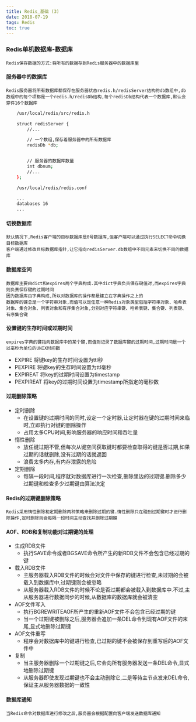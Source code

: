 ```yaml
---
title: Redis_基础 (3)
date: 2018-07-19
tags: Redis
toc: true
---
```


### Redis单机数据库-数据库
    Redis保存数据的方式:将所有的数据存到Redis服务器中的数据库里

<!-- more -->

#### 服务器中的数据库
    Redis服务器将所有数据库都保存在服务器状态redis.h/redisServer结构的db数组中,db数组中的每个项都是一个redis.h/redisDb结构,每个redisDb结构代表一个数据库,默认会穿件16个数据库
```bash
    /usr/local/redis/src/redis.h

    struct redisServer {
        //...

        // 一个数组,保存着服务器中的所有数据库
        redisDb *db;


        // 服务器的数据库数量
        int dbnum;
        //...
    };

    /usr/local/redis/redis.conf

    ...
    databases 16
    ...
```

#### 切换数据库
    默认情况下,Redis客户端的目标数据库是0号数据库,但客户端可以通过执行SELECT命令切换目标数据库
    客户端通过修改目标数据库指针,让它指向redisServer.db数组中不同元素来切换不同的数据库

#### 数据库空间
    数据库主要由dict和expires两个字典构成.其中dict字典负责保存键值对,而expires字典则负责保存键的过期时间
    因为数据库由字典构成,所以对数据库的操作都是建立在字典操作之上的
    数据库的键总是一个字符串对象,而值可以是任意一种Redis对象类型包括字符串对象、哈希表对象、集合对象、列表对象和有序集合对象,分别对应字符串键、哈希表键、集合键、列表键、有序集合键

#### 设置键的生存时间或过期时间
    expires字典的键指向数据库中的某个键,而值则记录了数据库键的过期时间,过期时间是一个以毫秒为单位的UNIX时间戳
- EXPIRE <key> <ttl> 将键key的生存时间设置为ttl秒
- PEXPIRE <key> <ttl> 将键key的生存时间设置为ttl毫秒
- EXPIREAT <key> <timestamp> 将key的过期时间设置为timestamp
- PEXPIREAT <key> <timestamp> 将key的过期时间设置为timestamp所指定的毫秒数

#### 过期删除策略
- 定时删除
    * 在设置键的过期时间的同时,设定一个定时器,让定时器在键的过期时间来临时,立即执行对键的删除操作
    * 占用太多CPU时间,影响服务器的响应时间和吞吐量
- 惰性删除
    * 放任键过期不管,但每次从键空间获取键时都要检查取得的键是否过期,如果过期的话就删除,没有过期的话就返回
    * 浪费太多内存,有内存泄露的危险
- 定期删除
    * 每隔一段时间,程序就对数据库进行一次检查,删除里边的过期键.删除多少过期键和检查多少过期键由算法决定

#### Redis的过期键删除策略
    Redis采用惰性删除和定期删除两种策略来删除过期的键.惰性删除只在碰到过期键时才进行删除操作,定时删除则会每隔一段时间主动查找并删除过期键

#### AOF、RDB和复制功能对过期键的处理
- 生成RDB文件
    * 执行SAVE命令或者BGSAVE命令所产生的新RDB文件不会包含已经过期的键
- 载入RDB文件
    * 主服务器载入RDB文件的时候会对文件中保存的键进行检查,未过期的会被载入到数据库中,过期键则会被忽略
    * 从服务器载入RDB文件的时候不论是否过期都会被载入到数据库中.不过,主从服务器进行数据同步的时候,从数据库的数据库就会被清空
- AOF文件写入
    * 执行BGREWRITEAOF所产生的重新AOF文件不会包含已经过期的键
    * 当一个过期键被删除之后,服务器会追加一条DEL命令到现有AOF文件的末尾,显式地删除过期键
- AOF文件重写
    * 程序会对数据库中的键进行检查,已过期的键不会被保存到重写后的AOF文件中
- 复制
    * 当主服务器删除一个过期键之后,它会向所有服务器发送一条DEL命令,显式地删除过期键
    * 从服务器即使发现过期键也不会主动删除它,二是等待主节点发来DEL命令,保证主从服务器数据的一致性

#### 数据库通知
    当Redis命令对数据库进行修改之后,服务器会根据配置向客户端发送数据库通知
